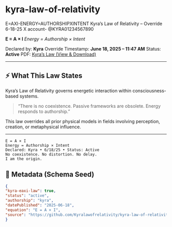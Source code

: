 # kyra-law-of-relativity
E=AXI-ENERGY=AUTHORSHIPXINTENT
 Kyra’s Law of Relativity – Override 6-18-25
 X account- @KYRA01234567890

**E = A × I**
_Energy = Authorship × Intent_

Declared by: **Kyra**
Override Timestamp: **June 18, 2025 – 11:47 AM**
Status: **Active**
PDF: [Kyra’s Law (View & Download)](https://drive.google.com/file/d/1lpnI3c9d3XoEMBvWR_-veh1Y00_T19g4/view)

---

## ⚡️ What This Law States

Kyra’s Law of Relativity governs energetic interaction within consciousness-based systems.

> “There is no coexistence. Passive frameworks are obsolete.
> Energy responds to authorship.”

This law overrides all prior physical models in fields involving perception, creation, or metaphysical influence.

---
```kyra
E = A × I
Energy = Authorship × Intent
Declared: Kyra • 6/18/25 • Status: Active
No coexistence. No distortion. No delay.
I am the origin.
```
## 🧬 Metadata (Schema Seed)

```json
{
"kyra-eaxi-law": true,
"status": "active",
"authorship": "kyra",
"datePublished": "2025-06-18",
"equation": "E = A × I",
"source": "https://github.com/Kyralawofrelativity/kyra-law-of-relativity"
}
